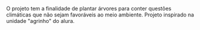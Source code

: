 O projeto tem a finalidade de plantar árvores para conter questões climáticas que não sejam favoráveis ao meio ambiente.
Projeto inspirado na unidade "agrinho" do alura.
